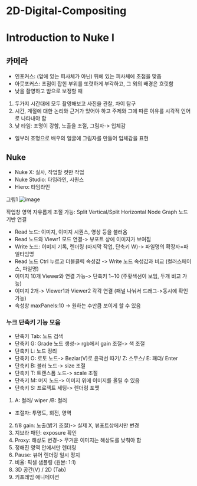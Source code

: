 # 2D-Digital-Compositing
Introduction to Nuke I
  =============
## 카메라
-	인포커스: (앞에 있는 피사체가 아닌) 뒤에 있는 피사체에 초점을 맞춤
-	아웃포커스: 초점이 잡힌 부위를 또렷하게 부각하고, 그 외의 배경은 흐릿함
-	낮을 촬영하고 밤으로 보정할 때
1)	두가지 시간대에 모두 촬영해보고 사진을 관찰, 차이 탐구
2)	시간, 계절에 대한 논리와 근거가 있어야 하고 주제와 그에 따른 이유를 시각적 언어로 나타내야 함
3)	낮 타임: 조명이 강함, 노출을 조절, 그림자-> 입체감
-	일부러 조명으로 배우의 얼굴에 그림자를 만들어 입체감을 표현

## Nuke
-	Nuke X: 실사, 작업할 컷만 작업
-	Nuke Studio: 타임라인, 시퀀스
-	Hiero: 타임라인


 그림1
 ![image](https://user-images.githubusercontent.com/112869155/195487525-1af9544a-7eb4-45fc-8305-e2a1dc063a3e.png)

 
작업창 영역 자유롭게 조절 가능: Split Vertical/Split Horizontal
Node Graph
노드기반 연결
-	Read 노드: 이미지, 이미지 시퀀스, 영상 등을 불러옴
-	Read 노드와 Viewr1 모드 연결-> 뷰포트 상에 이미지가 보여짐
-	Write 노드: 이미지 기록, 렌더링 (마지막 작업, 단축키 W)-> 파일명의 확장자=파일타임명 
-	Read 노드 Ctrl 누르고 더블클릭 속성값 -> Write 노드 속성값과 비교 (컬러스페이스, 파일명)  
-	이미지 10개 Viewer와 연결 가능-> 단축키 1~10 (주황색선이 보임, 두개 비교 가능)
-	이미지 2개-> Viewer1과 Viewer2 각각 연결 (패널 나눠서 드래그->동시에 확인 가능)
-	속성창 maxPanels:10 -> 원하는 수만큼 보이게 할 수 있음 

### 누크 단축키 기능 모음
-	단축키 Tab: 노드 검색
-	단축키 G: Grade 노드 생성-> rgb에서 gain 조절-> 색 조절 
-	단축키 L: 노드 정리
-	단축키 O: 로토 노드-> Beziar(V)로 윤곽선 따기/ Z: 스무스/ E: 패더/ Enter
-	단축키 B: 블러 노드-> size 조절 
-	단축키 T: 트랜스폼 노드-> scale 조절 
-	단축키 M: 머지 노드-> 이미지 위에 이미지를 올릴 수 있음
-	단축키 S: 프로젝트 세팅-> 렌더링 포맷 

1. A: 컬러/ wiper /B: 컬러
-	조절자: 투명도, 회전, 영역
2. f/8 gain: 노출(밝기 조절)-> 실제 X, 뷰포트상에서만 변경
3. 지브라 패턴: exposure 확인
4. Proxy: 해상도 변경-> 무거운 이미지는 해상도를 낮춰야 함
5. 정해진 영역 안에서만 렌더링
6. Pause: 뷰어 렌더링 일시 정지
7. 비율: 픽셀 샘플링 (원본: 1:1)
8. 3D 공간(V) / 2D (Tab)
9. 키프레임 애니메이션
